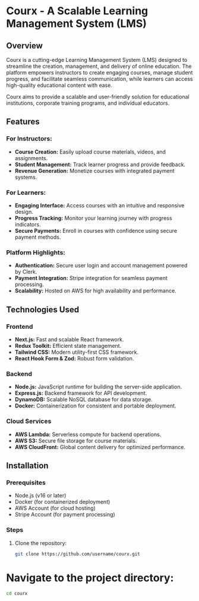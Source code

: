 # Courx - A Scalable Learning Management System (LMS)

## Overview

Courx is a cutting-edge Learning Management System (LMS) designed to streamline the creation, management, and delivery of online education. The platform empowers instructors to create engaging courses, manage student progress, and facilitate seamless communication, while learners can access high-quality educational content with ease.

Courx aims to provide a scalable and user-friendly solution for educational institutions, corporate training programs, and individual educators.

## Features

### For Instructors:
- **Course Creation:** Easily upload course materials, videos, and assignments.
- **Student Management:** Track learner progress and provide feedback.
- **Revenue Generation:** Monetize courses with integrated payment systems.

### For Learners:
- **Engaging Interface:** Access courses with an intuitive and responsive design.
- **Progress Tracking:** Monitor your learning journey with progress indicators.
- **Secure Payments:** Enroll in courses with confidence using secure payment methods.

### Platform Highlights:
- **Authentication:** Secure user login and account management powered by Clerk.
- **Payment Integration:** Stripe integration for seamless payment processing.
- **Scalability:** Hosted on AWS for high availability and performance.

## Technologies Used

### Frontend
- **Next.js:** Fast and scalable React framework.
- **Redux Toolkit:** Efficient state management.
- **Tailwind CSS:** Modern utility-first CSS framework.
- **React Hook Form & Zod:** Robust form validation.

### Backend
- **Node.js:** JavaScript runtime for building the server-side application.
- **Express.js:** Backend framework for API development.
- **DynamoDB:** Scalable NoSQL database for data storage.
- **Docker:** Containerization for consistent and portable deployment.

### Cloud Services
- **AWS Lambda:** Serverless compute for backend operations.
- **AWS S3:** Secure file storage for course materials.
- **AWS CloudFront:** Global content delivery for optimized performance.

## Installation

### Prerequisites
- Node.js (v16 or later)
- Docker (for containerized deployment)
- AWS Account (for cloud hosting)
- Stripe Account (for payment processing)

### Steps
1. Clone the repository:
   ```bash
   git clone https://github.com/username/courx.git

# Navigate to the project directory:
```bash
cd courx

